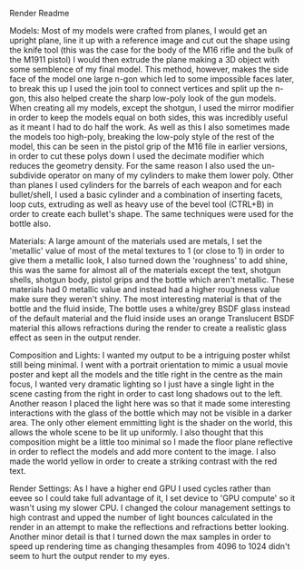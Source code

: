 Render Readme

Models:
Most of my models were crafted from planes, I would get an upright plane, line it up with a reference image and cut out the shape using the knife tool (this was the case for the body of the M16 rifle and the bulk of the M1911 pistol) I would then extrude the plane making a 3D object with some semblence of my final model. This method, however, makes the side face of the model one large n-gon which led to some impossible faces later, to break this up I used the join tool to connect vertices and split up the n-gon, this also helped create the sharp low-poly look of the gun models. When creating all my models, except the shotgun, I used the mirror modifier in order to keep the models equal on both sides, this was incredibly useful as it meant I had to do half the work. As well as this I also sometimes made the models too high-poly, breaking the low-poly style of the rest of the model, this can be seen in the pistol grip of the M16 file in earlier versions, in order to cut these polys down I used the decimate modifier which reduces the geometry density. For the same reason I also used the un-subdivide operator on many of my cylinders to make them lower poly. Other than planes I used cylinders for the barrels of each weapon and for each bullet/shell, I used a basic cylinder and a combination of inserting facets, loop cuts, extruding as well as heavy use of the bevel tool (CTRL+B) in order to create each bullet's shape. The same techniques were used for the bottle also.

Materials:
A large amount of the materials used are metals, I set the 'metallic' value of most of the metal textures to 1 (or close to 1) in order to give them a metallic look, I also turned down the 'roughness' to add shine, this was the same for almost all of the materials except the text, shotgun shells, shotgun body, pistol grips and the bottle which aren't metallic. These materials had 0 metallic value and instead had a higher roughness value make sure they weren't shiny. The most interesting material is that of the bottle and the fluid inside, The bottle uses a white/grey BSDF glass instead of the default material and the fluid inside uses an orange Translucent BSDF material this allows refractions during the render to create a realistic glass effect as seen in the output render.

Composition and Lights:
I wanted my output to be a intriguing poster whilst still being minimal. I went with a portrait orientation to mimic a usual movie poster and kept all the models and the title right in the centre as the main focus, I wanted very dramatic lighting so I just have a single light in the scene casting from the right in order to cast long shadows out to the left. Another reason I placed the light here was so that it made some interesting interactions with the glass of the bottle which may not be visible in a darker area. The only other element emmitting light is the shader on the world, this allows the whole scene to be lit up uniformly. I also thought that this composition might be a little too minimal so I made the floor plane reflective in order to reflect the models and add more content to the image. I also made the world yellow in order to create a striking contrast with the red text.

Render Settings:
As I have a higher end GPU I used cycles rather than eevee so I could take full advantage of it, I set device to 'GPU compute' so it wasn't using my slower CPU. I changed the colour management settings to high contrast and upped the number of light bounces calculated in the render in an attempt to make the reflections and refractions better looking. Another minor detail is that I turned down the max samples in order to speed up rendering time as changing thesamples from 4096 to 1024 didn't seem to hurt the output render to my eyes.
